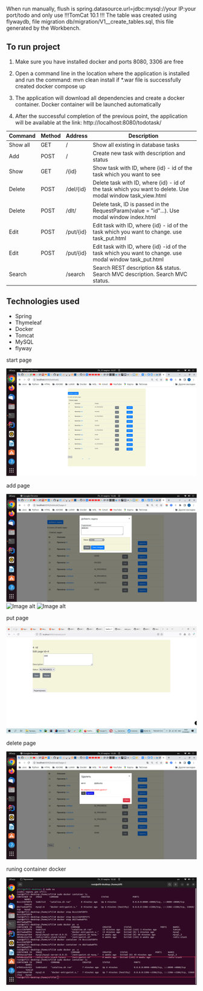 When run manually, flush is spring.datasource.url=jdbc:mysql://your IP:your port/todo 
and only use !!!TomCat 10.1 !!!
The table was created using flywaydb, file migration db/migration/V1__create_tables.sql, this file generated by the Workbench.

## To run project
1. Make sure you have installed docker and ports 8080, 3306 are free
2. Open a command line in the location where the application is installed and run the command:
   mvn clean install
   if *.war file is successfully created
   docker compose up

3. The application will download all dependencies and create a docker container. Docker container will be launched automatically
4. After the successful completion of the previous point, the application will be available at the link:
http://localhost:8080/todotask/

| Command  | Method | Address        | Description                                                                                                |
|----------|--------|----------------|------------------------------------------------------------------------------------------------------------|
| Show all | GET    | <app>/         | Show all existing in database tasks                                                                        |
| Add      | POST   | <app>/         | Create new task with description and status                                                                |
| Show     | GET    | <app>/{id}     | Show task with ID, where {id} - id of the task which you want to see                                       |
| Delete   | POST   | <app>/del/{id} | Delete task with ID, where {id} - id of the task which you want to delete. Use modal window task_view.html |
| Delete   | POST   | <app>/dlt/     | Delete task, ID is passed in the RequestParam(value = "id"...). Use modal window index.html                |
| Edit     | POST   | <app>/put/{id} | Edit task with ID, where {id} - id of the task which you want to change. use task_put.html                 |
| Edit     | POST   | <app>/put/{id} | Edit task with ID, where {id} -id of the task which you want to change. use modal window task_put.html     |
| Search   |        | <app>/search   | Search REST description && status.  Search MVC description. Search MVC status.                             |

## Technologies used
- Spring
- Thymeleaf
- Docker
- Tomcat
- MySQL
- flyway

start page

![Image alt](https://github.com/sfill70/todotask/blob/master/src/main/resources/static/img/td_start.png)

add page

![Image alt](https://github.com/sfill70/todotask/blob/master/src/main/resources/static/img/td_add.png)
![Image alt](https://github.com/sfill70/com.javarush.golf.filippov.todotask/raw/master/src/main/resources/static/img/td_add.png)
![Image alt](https://raw.githubusercontent.com/sfill70/com/javarush.golf.filippov.todotask/master/src/main/resources/static/img/td_start.png)

put page

![Image alt](https://github.com/sfill70/todotask/blob/master/src/main/resources/static/img/td_put.png)

delete page

![Image alt](https://github.com/sfill70/todotask/blob/master/src/main/resources/static/img/td_del.png)

runing container docker

![Image alt](https://github.com/sfill70/todotask/blob/master/src/main/resources/static/img/td_run_contailer.png)